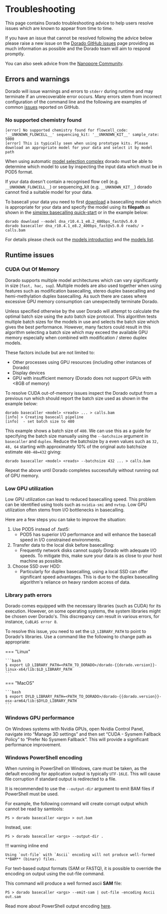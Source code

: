 # Troubleshooting

This page contains Dorado troubleshooting advice to help users resolve issues which are known
to appear from time to time.

If you have an issue that cannot be resolved following the advice below please raise a new issue on the
[Dorado GitHub issues](https://github.com/nanoporetech/dorado/issues) page providing as
much information as possible and the Dorado team will aim to respond promptly.

You can also seek advice from the [Nanopore Community](https://community.nanoporetech.com/docs?from=support).

## Errors and warnings

Dorado will issue warnings and errors to `stderr` during runtime and may terminate if an
unrecoverable error occurs. Many errors stem from incorrect configuration of the
command line and the following are examples of common
[issues](https://github.com/nanoporetech/dorado/issues) reported on GitHub.

### No supported chemistry found

```text
[error] No supported chemistry found for flowcell_code: '__UNKNOWN_FLOWCELL__' sequencing_kit: '__UNKNOWN_KIT__' sample_rate: 5000
[error] This is typically seen when using prototype kits. Please download an appropriate model for your data and select it by model path
```

When using automatic [model selection complex]({{find("complex")}}) dorado must be able to
determine which model to use by inspecting the input data which must be in POD5 format.

If your data doesn't contain a recognised flow cell (e.g. `__UNKNOWN_FLOWCELL__`) or
sequencing_kit (e.g. `__UNKNOWN_KIT__`) dorado cannot find a suitable model for your data.

To basecall your data you need to first [download]({{find("downloader")}}) a basecalling model
which is appropriate for your data and specify the model using its **filepath** as
shown in the [simplex basecalling quick-start]({{find("simplex")}}) or in the example below:

```dorado
dorado download --model dna_r10.4.1_e8.2_400bps_fast@v5.0.0
dorado basecaller dna_r10.4.1_e8.2_400bps_fast@v5.0.0 reads/ > calls.bam
```

For details please check out the [models introduction]({{find("models")}}) and
the [models list]({{find("list")}}).

## Runtime issues

### CUDA Out Of Memory

Dorado supports multiple model architectures which can vary significantly in size (`fast, hac, sup`).
Multiple models are also used together when using features such as modification basecalling,
stereo duplex basecalling and hemi-methylation duplex basecalling. As such there are
cases where excessive GPU memory consumption can unexpectedly terminate Dorado.

Unless specified otherwise by the user Dorado will attempt to calculate the optimal
batch size using the auto batch size protocol.
This algorithm tests multiple batch sizes for the models in use and selects the batch size which
gives the best performance.
However, many factors could result in this algorithm selecting a batch size which may
exceed the available GPU memory especially when combined with modification / stereo duplex models.

These factors include but are not limited to:

- Other processes using GPU resources (including other instances of Dorado)
- Display devices
- GPU with insufficient memory (Dorado does not support GPUs with <8GB of memory)

To resolve CUDA out-of-memory issues inspect the Dorado output from a previous run which should
report the batch size used as shown in the example below:

```text hl_lines="3"
dorado basecaller <model> <reads> ... > calls.bam
[info] > Creating basecall pipeline
[info]  - set batch size to 480
```

This example shows a batch size of `480`. We can use this as a guide for specifying the batch size
manually using the  `--batchsize` argument in `basecaller` and `duplex`. Reduce the batchsize
by a even values such as `32, 48, 64` starting with approximately 10%
of the original auto batchsize estimate `480-48=432` giving:

```dorado
dorado basecaller <model> <reads> --batchsize 432 ... > calls.bam
```

Repeat the above until Dorado completes successfully without running out of GPU memory.

### Low GPU utilization

Low GPU utilization can lead to reduced basecalling speed. This problem can be identified using
tools such as `nvidia-smi` and `nvtop`. Low GPU utilization often stems from I/O bottlenecks
in basecalling.

Here are a few steps you can take to improve the situation:

1. Use POD5 instead of .fast5:
    - POD5 has superior I/O performance and will enhance the basecall speed in I/O constrained environments.
2. Transfer data to the local disk before basecalling:
    - Frequently network disks cannot supply Dorado with adequate I/O speeds.
        To mitigate this, make sure your data is as close to your host machine as possible.
3. Choose SSD over HDD:
    - Particularly for duplex basecalling, using a local SSD can offer significant speed advantages.
        This is due to the duplex basecalling algorithm's reliance on heavy random access of data.

### Library path errors

Dorado comes equipped with the necessary libraries (such as CUDA) for its execution.
However, on some operating systems, the system libraries might be chosen over Dorado's.
This discrepancy can result in various errors, for instance, `CuBLAS error 8`.

To resolve this issue, you need to set the `LD_LIBRARY_PATH` to point to Dorado's libraries.
Use a command like the following to change path as appropriate:

=== "Linux"

    ```bash
    $ export LD_LIBRARY_PATH=<PATH_TO_DORADO>/dorado-{{dorado.version}}-linux-x64/lib:$LD_LIBRARY_PATH
    ```

=== "MacOS"

    ```bash
    $ export DYLD_LIBRARY_PATH=<PATH_TO_DORADO>/dorado-{{dorado.version}}-osx-arm64/lib:$DYLD_LIBRARY_PATH
    ```

### Windows GPU performance

On Windows systems with Nvidia GPUs, open Nvidia Control Panel, navigate into “Manage 3D settings” and then
set “CUDA - Sysmem Fallback Policy” to “Prefer No Sysmem Fallback”.  This will provide a significant
performance improvement.

### Windows PowerShell encoding

When running in PowerShell on Windows, care must be taken, as the default encoding for application
output is typically `UTF-16LE`.  This will cause file corruption if standard output is redirected to a file.

It is recommended to use the `--output-dir` argument to emit BAM files if PowerShell must be used.

For example, the following command will create corrupt output which cannot be read by samtools:

```dorado
PS > dorado basecaller <args> > out.bam
```

Instead, use:

```dorado
PS > dorado basecaller <args> --output-dir .
```

!!! warning inline end

    Using `out-file` with `Ascii` encoding will not produce well-formed **BAM** (binary) files.

For text-based output formats (SAM or FASTQ), it is possible to override the encoding on
output using the out-file command.

This command will produce a well formed ascii **SAM** file:

```dorado
PS > dorado basecaller <args> --emit-sam | out-file -encoding Ascii out.sam
```

Read more about PowerShell output encoding [here](https://learn.microsoft.com/en-us/powershell/module/microsoft.powershell.core/about/about_character_encoding?view=powershell-7.4).
